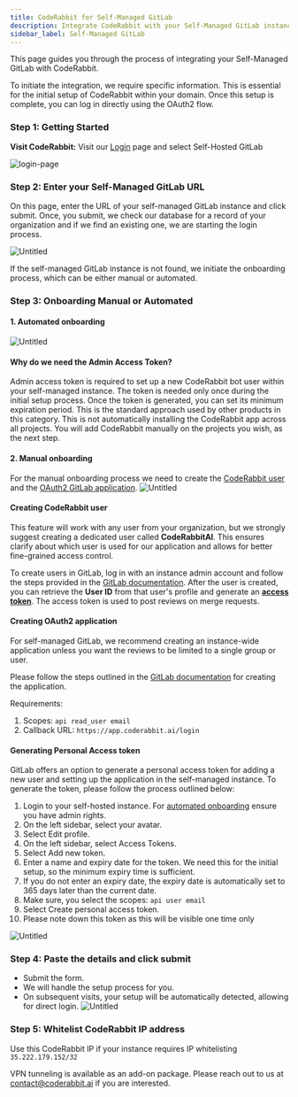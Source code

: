 ```yaml
---
title: CodeRabbit for Self-Managed GitLab
description: Integrate CodeRabbit with your Self-Managed GitLab instance.
sidebar_label: Self-Managed GitLab
---
```


This page guides you through the process of integrating your Self-Managed GitLab
with CodeRabbit.

To initiate the integration, we require specific information. This is essential
for the initial setup of CodeRabbit within your domain. Once this setup is
complete, you can log in directly using the OAuth2 flow.

### **Step 1: Getting Started**

**Visit CodeRabbit:** Visit our [Login](https://coderabbit.ai/login) page and
select Self-Hosted GitLab

![login-page](./images/login-page.png)

### Step 2: Enter your Self-Managed GitLab URL

On this page, enter the URL of your self-managed GitLab instance and click
submit. Once, you submit, we check our database for a record of your
organization and if we find an existing one, we are starting the login process.

![Untitled](./images/self-hosted-gitlab-host-url.png)

If the self-managed GitLab instance is not found, we initiate the onboarding process, which can be either manual or automated.

### **Step 3: Onboarding Manual or Automated**

#### 1. Automated onboarding

![Untitled](./images/automated-onboarding.png)

#### **Why do we need the Admin Access Token?**

Admin access token is required to set up a new CodeRabbit bot user within your
self-managed instance. The token is needed only once during the initial setup
process. Once the token is generated, you can set its minimum expiration period.
This is the standard approach used by other products in this category.
This is not automatically installing the CodeRabbit
app across all projects. You will add CodeRabbit manually on the projects you
wish, as the next step.

#### 2. Manual onboarding

For the manual onboarding process we need to create the [CodeRabbit user](#creating-coderabbit-user) and the [OAuth2 GitLab application](#creating-oauth2-application).
![Untitled](./images/manual-onboarding.png)

#### **Creating CodeRabbit user**

This feature will work with any user from your organization, but we strongly suggest creating a
dedicated user called **CodeRabbitAI**. This ensures clarify about which user is used for our
application and allows for better fine-grained access control.

To create users in GitLab, log in with an instance admin account and follow the steps provided in the [GitLab documentation](https://docs.gitlab.com/ee/user/profile/account/create_accounts.html#create-users-in-admin-area).
After the user is created, you can retrieve the **User ID** from that user's profile and generate an [**access token**](#generating-personal-access-token).
The access token is used to post reviews on merge requests.

#### **Creating OAuth2 application**

For self-managed GitLab, we recommend creating an instance-wide application unless you want the reviews to be limited to a single group or user.

Please follow the steps outlined in the [GitLab documentation](https://docs.gitlab.com/ee/integration/oauth_provider.html#create-an-instance-wide-application) for creating the application.

Requirements:

1. Scopes: `api read_user email`
2. Callback URL: `https://app.coderabbit.ai/login`

#### **Generating Personal Access token**

GitLab offers an option to generate a personal access token for adding a new
user and setting up the application in the self-managed instance. To generate
the token, please follow the process outlined below:

1. Login to your self-hosted instance. For [automated onboarding](#1-automated-onboarding) ensure you have admin rights.
2. On the left sidebar, select your avatar.
3. Select Edit profile.
4. On the left sidebar, select Access Tokens.
5. Select Add new token.
6. Enter a name and expiry date for the token. We need this for the initial
   setup, so the minimum expiry time is sufficient.
7. If you do not enter an expiry date, the expiry date is automatically set to
   365 days later than the current date.
8. Make sure, you select the scopes: `api user email`
9. Select Create personal access token.
10. Please note down this token as this will be visible one time only

![Untitled](./images/admin-access-token.png)

### **Step 4: Paste the details and click submit**

- Submit the form.
- We will handle the setup process for you.
- On subsequent visits, your setup will be automatically detected, allowing for
  direct login. ![Untitled](./images/self-hosted-page.png)

### **Step 5: Whitelist CodeRabbit IP address**

Use this CodeRabbit IP if your instance requires IP whitelisting
`35.222.179.152/32`

VPN tunneling is available as an add-on package. Please reach out to us at
[contact@coderabbit.ai](mailto:contact@coderabbit.ai) if you are interested.
